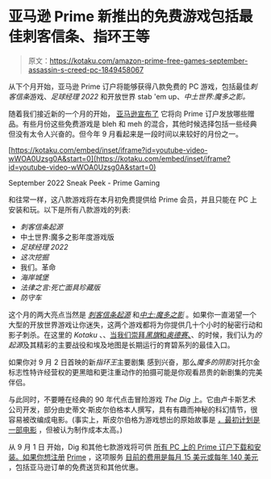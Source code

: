 # 亚马逊 Prime 新推出的免费游戏包括最佳刺客信条、指环王等

> 原文：<https://kotaku.com/amazon-prime-free-games-september-assassin-s-creed-pc-1849458067>

从下个月开始，亚马逊 Prime 订户将能够获得八款免费的 PC 游戏，包括最佳*刺客信条*游戏、*足球经理 2022* 和开放世界 stab 'em up、*中土世界:魔多之影。*



随着我们接近新的一个月的开始， [亚马逊宣布了](https://youtu.be/wWOA0Uzsg0A) 它将向 Prime 订户发放哪些赠品。有些月份这些免费游戏是 bleh 和 meh 的混合，其他时候选择包括一些经典但没有太令人兴奋的。但今年 9 月看起来是一段时间以来较好的月份之一。

 [https://kotaku.com/embed/inset/iframe?id=youtube-video-wWOA0Uzsg0A&start=0](https://kotaku.com/embed/inset/iframe?id=youtube-video-wWOA0Uzsg0A&start=0)

<figcaption class="sc-1ptbguh-0 hxeMec caption">September 2022 Sneak Peek - Prime Gaming</figcaption> 

和往常一样，这八款游戏将在本月初免费提供给 Prime 会员，并且只能在 PC 上安装和玩。以下是所有八款游戏的列表:

*   *刺客信条起源*
*   中土世界:魔多之影年度游戏版
*   *足球经理 2022*
*   *这次挖掘*
*   我们。革命
*   *海岸城堡*
*   *法律之言:死亡面具珍藏版*
*   *防守车*

这个月的两大亮点当然是 [*刺客信条起源*](https://kotaku.com/assassin-s-creed-origins-the-kotaku-review-1819862017) 和[*中土:魔多之影*](https://kotaku.com/middle-earth-shadow-of-mordor-the-kotaku-review-1639361008) 。如果你一直渴望一个大型的开放世界游戏让你迷失，这两个游戏都将为你提供几十个小时的秘密行动和影子刺杀。在这里的 *Kotaku* 、、[当我们崇拜*黑旗*和*奥德赛*、](https://kotaku.com/lets-rank-the-assassins-creed-games-worst-to-best-1844019813)、的时候，我们认为*的起源*及其精彩的主要战役和埃及地图是长期运行的育碧系列的最佳入口。

如果你对 9 月 2 日首映的新*指环王*主要剧集 感到兴奋，那么*魔多的阴影*对托尔金标志性特许经营权的更黑暗和更注重动作的拍摄可能是你观看昂贵的新剧集的完美伴侣。

与此同时，不要睡在经典的 90 年代点击冒险游戏 *The Dig* 上。它由卢卡斯艺术公司开发，部分由史蒂文·斯皮尔伯格本人撰写，具有有趣而神秘的科幻情节，很容易被改编成电影。(事实上，斯皮尔伯格为游戏想出的原始故事是 [，最初计划是一部电影](https://en.wikipedia.org/wiki/The_Dig_(video_game)#:~:text=The%20Dig%20was,imagery.%5B9%5D) ，但被认为制作成本太高。)

从 9 月 1 日 开始，Dig 和其他七款游戏将可供 [所有 PC 上的 Prime 订户下载和安装。如果你想注册](https://gaming.amazon.com/home?asc_campaign=InlineText&asc_refurl=https://kotaku.com/amazon-prime-free-games-september-assassin-s-creed-pc-1849458067&asc_source=&tag=kinjakotakulink-20) [Prime](https://www.amazon.com/amazonprime?asc_campaign=InlineText&asc_refurl=https://kotaku.com/amazon-prime-free-games-september-assassin-s-creed-pc-1849458067&asc_source=&tag=kinjakotakulink-20) ，这项服务 [目前的费用是每月 15 美元或每年 140 美元](https://www.amazon.com/gp/help/customer/display.html?asc_campaign=InlineText&asc_refurl=https://kotaku.com/amazon-prime-free-games-september-assassin-s-creed-pc-1849458067&asc_source=&nodeId=G34EUPKVMYFW8N2U&tag=kinjakotakulink-20) ，包括亚马逊订单的免费送货和其他优惠。